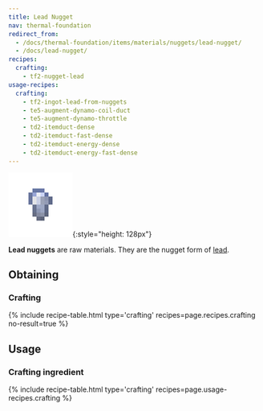 ```yaml
---
title: Lead Nugget
nav: thermal-foundation
redirect_from:
  - /docs/thermal-foundation/items/materials/nuggets/lead-nugget/
  - /docs/lead-nugget/
recipes:
  crafting:
    - tf2-nugget-lead
usage-recipes:
  crafting:
    - tf2-ingot-lead-from-nuggets
    - te5-augment-dynamo-coil-duct
    - te5-augment-dynamo-throttle
    - td2-itemduct-dense
    - td2-itemduct-fast-dense
    - td2-itemduct-energy-dense
    - td2-itemduct-energy-fast-dense
---
```


![Lead nugget](/assets/images/thermal-foundation/nugget-lead.png){:style="height: 128px"}


**Lead nuggets** are raw materials. They are the nugget form of
[lead](/docs/thermal-foundation/lead-ingot/).


Obtaining
---------

### Crafting
{% include recipe-table.html type='crafting' recipes=page.recipes.crafting no-result=true %}


Usage
-----

### Crafting ingredient
{% include recipe-table.html type='crafting' recipes=page.usage-recipes.crafting %}
